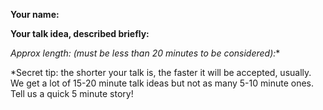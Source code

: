 **Your name:** 

**Your talk idea, described briefly:**

**Approx length: (must be less than 20 minutes to be considered*):**

*Secret tip: the shorter your talk is, the faster it will be accepted, usually. We get a lot of 15-20 minute talk ideas but not as many 5-10 minute ones. Tell us a quick 5 minute story!
